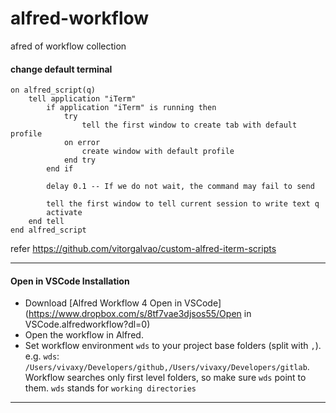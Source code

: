 # alfred-workflow
afred of workflow collection

#### change default terminal

```
on alfred_script(q)
	tell application "iTerm"
		if application "iTerm" is running then
			try
				tell the first window to create tab with default profile
			on error
				create window with default profile
			end try
		end if

		delay 0.1 -- If we do not wait, the command may fail to send

		tell the first window to tell current session to write text q
		activate
	end tell
end alfred_script
```

refer https://github.com/vitorgalvao/custom-alfred-iterm-scripts

---



#### Open in VSCode Installation

- Download [Alfred Workflow 4 Open in VSCode](https://www.dropbox.com/s/8tf7vae3djsos55/Open in VSCode.alfredworkflow?dl=0)
- Open the workflow in Alfred.
- Set workflow environment `wds` to your project base folders (split with `,`). e.g. `wds`: `/Users/vivaxy/Developers/github,/Users/vivaxy/Developers/gitlab`. Workflow searches only first level folders, so make sure `wds` point to them. `wds` stands for `working directories`

---

